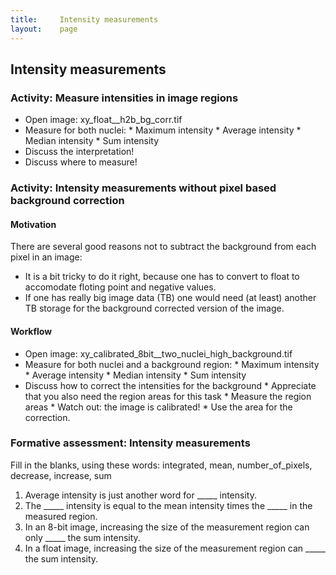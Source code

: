 ```yaml
---
title:     Intensity measurements 
layout:    page
---
```


## Intensity measurements

### Activity: Measure intensities in image regions

* Open image: xy_float__h2b_bg_corr.tif
* Measure for both nuclei:
        * Maximum intensity
        * Average intensity
        * Median intensity
        * Sum intensity
* Discuss the interpretation!
* Discuss where to measure!


### Activity: Intensity measurements without pixel based background correction

#### Motivation

There are several good reasons not to subtract the background from each pixel in an image:

* It is a bit tricky to do it right, because one has to convert to float to accomodate floting point and negative values.
* If one has really big image data (TB) one would need (at least) another TB storage for the background corrected version of the image.

#### Workflow

* Open image: xy_calibrated_8bit__two_nuclei_high_background.tif
* Measure for both nuclei and a background region:
        * Maximum intensity
        * Average intensity
        * Median intensity
        * Sum intensity
* Discuss how to correct the intensities for the background
        * Appreciate that you also need the region areas for this task
        * Measure the region areas
                * Watch out: the image is calibrated!
                * Use the area for the correction.

### Formative assessment: Intensity measurements

Fill in the blanks, using these words: integrated, mean, number_of_pixels, decrease, increase, sum

1. Average intensity is just another word for _____ intensity.
2. The _____ intensity is equal to the mean intensity times the _____ in the measured region.
3. In an 8-bit image, increasing the size of the measurement region can only _____ the sum intensity.
4. In a float image, increasing the size of the measurement region can _____ the sum intensity.


